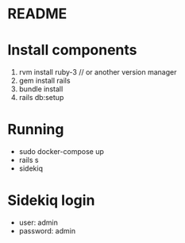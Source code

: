 # README
# Install components
1. rvm install ruby-3 // or another version manager
2. gem install rails
3. bundle install
4. rails db:setup
# Running
* sudo docker-compose up
* rails s
* sidekiq
# Sidekiq login
* user: admin
* password: admin
